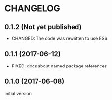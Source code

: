 # CHANGELOG

## 0.1.2 (Not yet published)
* CHANGED: The code was rewritten to use ES6

## 0.1.1 (2017-06-12)
* FIXED: docs about named package references

## 0.1.0 (2017-06-08)
initial version
